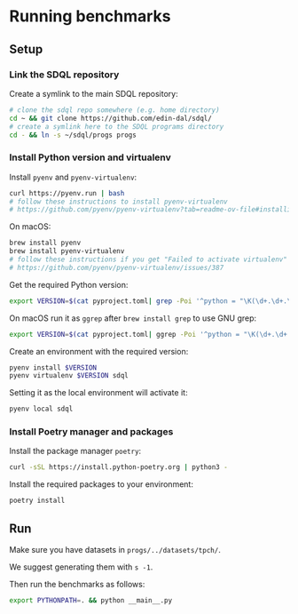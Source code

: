 # Running benchmarks

## Setup

### Link the SDQL repository

Create a symlink to the main SDQL repository:

```sh
# clone the sdql repo somewhere (e.g. home directory)
cd ~ && git clone https://github.com/edin-dal/sdql/
# create a symlink here to the SDQL programs directory
cd - && ln -s ~/sdql/progs progs
```

### Install Python version and virtualenv

Install `pyenv` and `pyenv-virtualenv`:

```sh
curl https://pyenv.run | bash
# follow these instructions to install pyenv-virtualenv
# https://github.com/pyenv/pyenv-virtualenv?tab=readme-ov-file#installing-as-a-pyenv-plugin
```

On macOS:

```sh
brew install pyenv
brew install pyenv-virtualenv
# follow these instructions if you get "Failed to activate virtualenv"
# https://github.com/pyenv/pyenv-virtualenv/issues/387
```

Get the required Python version:

```sh
export VERSION=$(cat pyproject.toml| grep -Poi '^python = "\K(\d+.\d+.\d+)')
```

On macOS run it as `ggrep` after `brew install grep` to use GNU grep:

```sh
export VERSION=$(cat pyproject.toml| ggrep -Poi '^python = "\K(\d+.\d+.\d+)')
```

Create an environment with the required version:

```sh
pyenv install $VERSION
pyenv virtualenv $VERSION sdql
```

Setting it as the local environment will activate it:

```sh
pyenv local sdql
```

### Install Poetry manager and packages

Install the package manager `poetry`:

```sh
curl -sSL https://install.python-poetry.org | python3 -
```

Install the required packages to your environment:

```sh
poetry install
```

## Run

Make sure you have datasets in `progs/../datasets/tpch/`.

We suggest generating them with `s -1`.

Then run the benchmarks as follows:

```sh
export PYTHONPATH=. && python __main__.py
```

[//]: # (note: intentionally "hiding" this from the public README
For JOB benchmarks, run `export PYTHONPATH=. && python plot_gf_fj.py`.
They require converting from Parquet to CSV the datasets of https://github.com/SIGMOD23p561/free-join.
The results are compared and plotted against those stored in the `timings` directory, which you need to regenerate on your machine using the https://github.com/edin-dal/WCOJ or free-join repositories.
)
